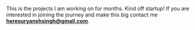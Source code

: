 This is the projects I am working on for months. Kind off startup!
If you are interested in joining the journey and make this big contact me **heresuryanshsingh@gmail.com**.

